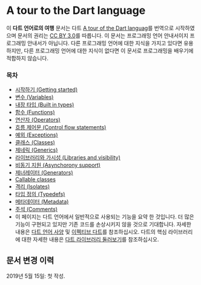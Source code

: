 # A tour to the Dart language

이 **다트 언어로의 여행** 문서는 다트 [A tour of the Dart languag](https://dart.dev/guides/language/language-tour)를 번역으로 시작하였으며 문서의 권리는 [CC BY 3.0](http://creativecommons.org/licenses/by/3.0/)를 따릅니다. 이 문서는 프로그래밍 언어 안내서이지 프로그래밍 안내서가 아닙니다. 다른 프로그래밍 언어에 대한 지식을 가지고 있다면 유용하지만, 다른 프로그래밍 언어에 대한 지식이 없다면 이 문서로 프로그래밍을 배우기에 적합하지 않습니다.

### 목차

- [시작하기 (Getting started)](0_getting_started.md)
- [변수 (Variables)](1_variables.md)
- [내장 타입 (Built in types)](2_built_in_types.md)
- [함수 (Functions)](3_functions.md)
- [연산자 (Operators)](4_operators.md)
- [흐름 제어문 (Control flow statements)](5_control_flow_statements.md)
- [예외 (Exceptions)](6_exceptions.md)
- [클래스 (Classes)](7_classes.md)
- [제네릭 (Generics)](8_generics.md)
- [라이브러리와 가시성 (Libraries and visibility)](9_libraries_and_visibility.md)
- [비동기 지원 (Asynchorony support)](10_asynchrony_support.md)
- [제너레이터 (Generators)](11_generators.md)
- [Callable classes](12_callable_classes.md)
- [격리 (Isolates)](13_Isolates.md)
- [타입 정의 (Typedefs)](14_typedefs.md)
- [메타데이터 (Metadata)](15_metadata.md)
- [주석 (Comments)](16_comments.md)
- 이 페이지는 다트 언어에서 일반적으로 사용되는 기능을 요약 한 것입니다. 더 많은 기능이 구현되고 있지만 기존 코드를 손상시키지 않을 것으로 기대합니다. 자세한 내용은 [다트 언어 사양](https://dart.dev/guides/language/spec) 및 [이펙티브 다트](https://dart.dev/guides/language/effective-dart)를 참조하십시오. 다트의 핵심 라이브러리에 대한 자세한 내용은 [다트 라이브러리 둘러보기](https://dart.dev/guides/libraries/library-tour)를 참조하십시오.

## 문서 변경 이력

2019년 5월 15일: 첫 작성.
